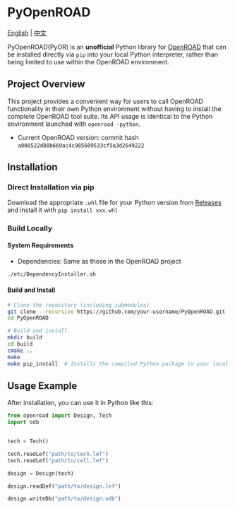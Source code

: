 # PyOpenROAD

[English](README.md) | [中文](README_CN.md)

PyOpenROAD(PyOR) is an **unofficial** Python library for [OpenROAD](https://github.com/The-OpenROAD-Project/OpenROAD) that can be installed directly via `pip` into your local Python interpreter, rather than being limited to use within the OpenROAD environment.

## Project Overview

This project provides a convenient way for users to call OpenROAD functionality in their own Python environment without having to install the complete OpenROAD tool suite. Its API usage is identical to the Python environment launched with `openroad -python`.

- Current OpenROAD version: commit hash `a008522d88b669ac4c985609533cf5a3d2649222`

## Installation

### Direct Installation via pip

Download the appropriate `.whl` file for your Python version from [Releases](https://github.com/ZhaojieTu/PyOpenROAD/releases) and install it with `pip install xxx.whl`

### Build Locally
#### System Requirements

- Dependencies: Same as those in the OpenROAD project

```bash
./etc/DependencyInstaller.sh
```

#### Build and Install

```bash
# Clone the repository (including submodules)
git clone --recursive https://github.com/your-username/PyOpenROAD.git
cd PyOpenROAD

# Build and install
mkdir build
cd build
cmake ..
make
make pip_install  # Installs the compiled Python package to your local Python path
```

## Usage Example

After installation, you can use it in Python like this:

```python
from openroad import Design, Tech
import odb 


tech = Tech()

tech.readLef("path/to/tech.lef")
tech.readLef("path/to/cell.lef")

design = Design(tech)

design.readDef("path/to/design.lef")

design.writeDb("path/to/design.odb")
```
